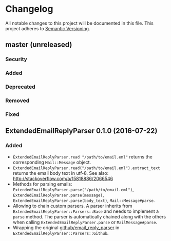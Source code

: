 # Changelog

All notable changes to this project will be documented in this file.
This project adheres to [Semantic Versioning](http://semver.org/).

## master (unreleased)
### Security
### Added
### Deprecated
### Removed
### Fixed

## ExtendedEmailReplyParser 0.1.0 (2016-07-22)
### Added
- `ExtendedEmailReplyParser.read "/path/to/email.eml"` returns the corresponding `Mail::Message` object.
- `ExtendedEmailReplyParser.read("/path/to/email.eml").extract_text` returns the email body text in utf-8. See also: http://stackoverflow.com/a/15818886/2066546
- Methods for parsing emails: `ExtendedEmailReplyParser.parse("/path/to/email.eml")`, `ExtendedEmailReplyParser.parse(message)`, `ExtendedEmailReplyParser.parse(body_text)`, `Mail::Message#parse`.
- Allowing to chain custom parsers. A parser inherits from `ExtendedEmailReplyParser::Parsers::Base` and needs to implement a `parse` method. The parser is automatically chained along with the others when calling `ExtendedEmailReplyParser.parse` or `MailMessage#parse`.
- Wrapping the original [github/email_reply_parser](https://github.com/github/email_reply_parser) in `ExtendedEmailReplyParser::Parsers::Github`.
